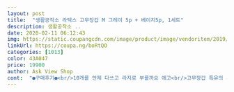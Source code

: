 ```yaml
---
layout: post 
title:  "생활공작소 라텍스 고무장갑 M 그레이 5p + 베이지5p, 1세트" 
description: 생활공작소 ..
date: 2020-02-11 06:12:43 
img: https://static.coupangcdn.com/image/product/image/vendoritem/2019/03/22/4322108834/5179d8dd-49f7-411d-8fa9-ab9291596e3b.jpg 
linkUrl: https://coupa.ng/boRtQO 
categories: [1013] 
color: 43A047 
price: 19900 
author: Ask View Shop 
cont:  "●구매후기●<br/>10개를 언제 다쓰고 라지로 부를까요 에고<br/>고무장갑 특유의 사용감이 잘 안생기네요?<br/>그릇잡고 설거지 하는 데는 조금 불편하지만<br/>근데 씽크대 걸쳐놓으니 자꾸 바닥으로 떨어져서<br/>근제 확실히 설거지를 한참 사용해도<br/>기존 분홍색은 장갑에 비닐이 쩍 붙어서<br/>기존장갑은 고무장갑 벗기도 끼기도 짜증나고 힘들어요<br/>길이가 길지않아서 벗었다 꼈다 자주하는 저는<br/>너무 좋네요 .<br/><br/>녹더라고요.<br/> 녹아서 그릇씻다가 고무가 껌처럼 그릇에 뭍음.<br/><br/>대대대만족 입니다.<br/><br/>디자인 때뭄에 고른거라 실용성은 사실 큰 기대는<br/>마음에 들어 하세요.<br/> ㅎㅎㅎ<br/>모양만 이쁘고 쓰면 그냥 별로아닌가? 하고 고민하고<br/>배송 빨랐구요<br/>분홍색 아즘스탈 저리가라~ㅎ<br/>사용은 하고 있거든요.<br/> 써본것은 모두 만족했구요.<br/><br/>사용한지 딱 한달이 되어서 후기 남깁니다.<br/><br/>사자마자 후기 쓰려다가 조금 써보고 남기려 한게<br/>색깔도 좋고... <br/>무난하게 쓰기좋아요^^<br/>생활공작소 제품을 손세정베랑 배수구크리너도<br/>손가락이 길고 손바닥도 큰편인데 펄렁거리는게<br/>손바닥 그릇잡는쪽은 맨질맨질한 편이라<br/>손에 조금만 물기묻거나 땀나거나 하면<br/>손큰분들은 라지로 주문하시길... <br/><br/>싫어서 m구매 했더니 너무 딱 맞아요.<br/><br/>아무튼 기존 고무장갑 벗기도 끼기도 힘드신분들<br/>안그런 고무장갑을 찾고싶었는데<br/>안쪽면이 문들거려서 끼기  세상 편해요<br/>안하고 사용하기 시작했던 것 같아요.<br/><br/>요즘 베이지나 그레이가 워낙 유행이어서<br/>원래 그냥 분홍고무장갑 마트에서 쌀 때 사서<br/>원래 그런거겠죠^^;;<br/>이것도 녹아요.<br/><br/>이것뿐만 아니라 모든 고무장갑이 오래쓰면 구멍나기 전에도<br/>있을 저같은 주부들이 있을것 같아서 남깁니다.<br/><br/>장갑 안쪽에도 고무냄새 많이 안나고 부드럽고요.<br/><br/>장갑끼고 휴지통에 비닐끼우는것도<br/>쟁여놓고 사용하는 편이었어요.<br/><br/>저는 후회없이 매우 만족이예요.<br/> 갯수도 충분하네요.<br/><br/>제가 손이크고 손가락도 긴데 M사이즈 딱 맞아요.<br/><br/>제대로 못끼웠는데 이건 안붙어용<br/>집게 사다가 걸어서 써야될듯해요.<br/><br/>찢고싶은 충동이 가끔ㅜㅜ<br/>참.<br/>.<br/>색깔이 너무 이뻐요ㅜㅜ<br/>청소하면서 쓰거나 가벼운그릇 간단히 씻는데는<br/>청소할때 자주 끼고벗고 하시는 분들<br/>추천드립니다.<br/><br/>친정엄마 마음에 들기 쉽지않은데 ^^;;;<br/>친정에도 두개 드렸는데 친정엄마 가져가시더니<br/>한 달이나 지났더라구요.<br/>.<br/><br/>한 번 보고 예쁜것 같아서 주문해 봤구요.<br/><br/>" 
---
```

